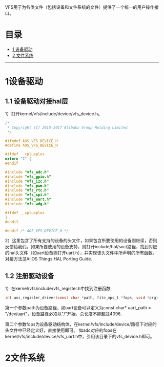 VFS用于为各类文件（包括设备和文件系统的文件）提供了一个统一的用户操作接口。

# 目录
  * [1 设备驱动](#1设备驱动)
  * [2 文件系统](#2文件系统)
------
# 1设备驱动
## 1.1 设备驱动对接hal层
1）打开kernel/vfs/include/device/vfs_device.h。
```C
/*
 * Copyright (C) 2015-2017 Alibaba Group Holding Limited
 */

#ifndef AOS_VFS_DEVICE_H
#define AOS_VFS_DEVICE_H

#ifdef __cplusplus
extern "C" {
#endif

#include "vfs_adc.h"
#include "vfs_gpio.h"
#include "vfs_i2c.h"
#include "vfs_pwm.h"
#include "vfs_rtc.h"
#include "vfs_spi.h"
#include "vfs_uart.h"
#include "vfs_wdg.h"

#ifdef __cplusplus
}
#endif

#endif /* AOS_VFS_DEVICE_H */
```
2）这里包含了所有支持的设备的头文件，如果包含所要使用的设备则继续，否则反馈给我们。如果所要使用的设备支持，则打开include/hal/soc/路径，找到对应的hal头文件（如uart设备则打开uart.h），并实现该头文件中所声明的所有函数。对接方法见AliOS Things HAL Porting Guide.

## 1.2 注册驱动设备
1）在kernel/vfs/include/vfs_register.h中找到注册函数
```C
int aos_register_driver(const char *path, file_ops_t *fops, void *arg)
```
第一个参数path为设备路径，如uart设备可以定义为const char* uart_path = "/dev/uart"，设备路径必须以"/"开始，总长度不能超过4096.

第二个参数fops为设备驱动结构体，在kernel/vfs/include/device/路径下对应的头文件中已经定义好，直接使用即可。 如adc对应的fops在kernel/vfs/include/device/vfs_uart.h中，引用该目录下的vfs_device.h即可。
# 2文件系统